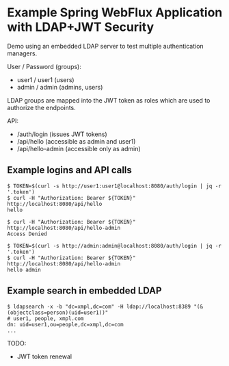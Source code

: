 # Example Spring WebFlux Application with LDAP+JWT Security

Demo using an embedded LDAP server to test multiple authentication managers.

User / Password (groups):
* user1 / user1 (users)
* admin / admin (admins, users)

LDAP groups are mapped into the JWT token as roles which are used to authorize the endpoints.

API:
* /auth/login (issues JWT tokens)
* /api/hello (accessible as admin and user1)
* /api/hello-admin (accessible only as admin)

## Example logins and API calls
```
$ TOKEN=$(curl -s http://user1:user1@localhost:8080/auth/login | jq -r '.token')
$ curl -H "Authorization: Bearer ${TOKEN}" http://localhost:8080/api/hello
hello

$ curl -H "Authorization: Bearer ${TOKEN}" http://localhost:8080/api/hello-admin
Access Denied

$ TOKEN=$(curl -s http://admin:admin@localhost:8080/auth/login | jq -r '.token')
$ curl -H "Authorization: Bearer ${TOKEN}" http://localhost:8080/api/hello-admin
hello admin
```

## Example search in embedded LDAP
```
$ ldapsearch -x -b "dc=xmpl,dc=com" -H ldap://localhost:8389 "(&(objectclass=person)(uid=user1))"
# user1, people, xmpl.com
dn: uid=user1,ou=people,dc=xmpl,dc=com
...
```

TODO:
* JWT token renewal